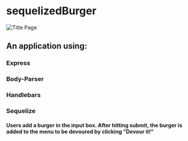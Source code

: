 # sequelizedBurger

![Title Page](public/assets/img/main.PNG)

## An application using:

### Express
### Body-Parser
### Handlebars
### Sequelize

#### Users add a burger in the input box. After hitting submit, the burger is added to the menu to be devoured by clicking "Devour it!"